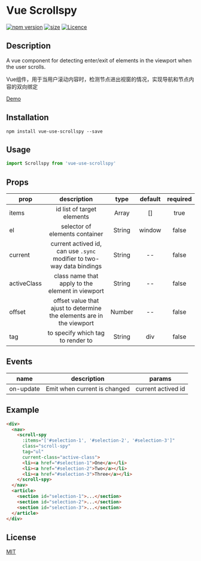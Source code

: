 # Vue Scrollspy
[![npm version](https://img.shields.io/npm/v/vue-use-scrollspy.svg?label=version&style=popout-square)](https://www.npmjs.com/package/vue-use-scrollspy)
[![size](https://img.shields.io/github/size/riadloc/vue-scrollspy/lib/scrollspy.js.svg?style=popout-square)](https://github.com/Riadloc/vue-scrollspy/blob/master/dist/scrollspy.js)
[![Licence](https://img.shields.io/github/license/riadloc/vue-scrollspy.svg?style=popout-square)](https://github.com/Riadloc/vue-scrollspy)
## Description

A vue component for detecting enter/exit of elements in the viewport when the user scrolls.

Vue组件，用于当用户滚动内容时，检测节点进出视窗的情况，实现导航和节点内容的双向绑定

[Demo](https://riadloc.github.io/vue-scrollspy)

## Installation
```console
npm install vue-use-scrollspy --save
```
## Usage
```javascript
import Scrollspy from 'vue-use-scrollspy'
```

## Props

| prop      | description   | type  | default |required|
| ------------- |:-------------:|:-----:|:-------:|:-------:|
|items|id list of target elements|Array|[]|true|
|el|selector of elements container|String|window|false|
|current|current actived id, can use `.sync` modifier to two-way data bindings|String|--|false|
|activeClass|class name that apply to the element in viewport|String|--|false|
|offset|offset value that ajust to determine the elements are in the viewport|Number|--|false|
|tag|to specify which tag to render to|String|div|false|

## Events
| name      | description |params|
| -------|:--------:|:-------:|
| on-update |Emit when current is changed|current actived id|


## Example
```html
<div>
  <nav>
    <scroll-spy
      :items="['#selection-1', '#selection-2', '#selection-3']"
      class="scroll-spy"
      tag="ul"
      current-class="active-class">
      <li><a href="#selection-1">One</a></li>
      <li><a href="#selection-2">Two</a></li>
      <li><a href="#selection-3">Three</a></li>
    </scroll-spy>
  </nav>
  <article>
    <section id="selection-1">...</section>
    <section id="selection-2">...</section>
    <section id="selection-3">...</section>
  </article>
</div>
```

## License

[MIT](https://opensource.org/licenses/MIT)
